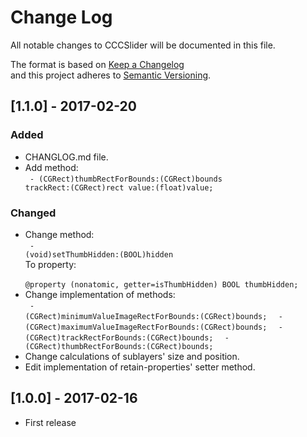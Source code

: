 # Change Log
All notable changes to CCCSlider will be documented in this file.

The format is based on [Keep a Changelog](http://keepachangelog.com/) <br>
and this project adheres to [Semantic Versioning](http://semver.org/).

## [1.1.0] - 2017-02-20
### Added
- CHANGLOG.md file.
- Add method: <br>
<code> - (CGRect)thumbRectForBounds:(CGRect)bounds trackRect:(CGRect)rect value:(float)value; </code>

### Changed
- Change method: <br>
<code> - (void)setThumbHidden:(BOOL)hidden</code><br>
To property: <br>
<code> @property (nonatomic, getter=isThumbHidden) BOOL thumbHidden; </code>
- Change implementation of methods: <br>
<code> - (CGRect)minimumValueImageRectForBounds:(CGRect)bounds; </code>
<code> - (CGRect)maximumValueImageRectForBounds:(CGRect)bounds; </code>
<code> - (CGRect)trackRectForBounds:(CGRect)bounds; </code>
<code> - (CGRect)thumbRectForBounds:(CGRect)bounds; </code><br>
- Change calculations of sublayers' size and position.
- Edit implementation of retain-properties' setter method.

## [1.0.0] - 2017-02-16
- First release